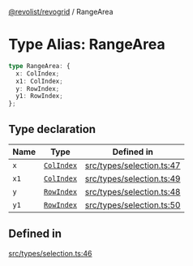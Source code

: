 [@revolist/revogrid](README.md) / RangeArea

# Type Alias: RangeArea

```ts
type RangeArea: {
  x: ColIndex;
  x1: ColIndex;
  y: RowIndex;
  y1: RowIndex;
};
```

## Type declaration

| Name | Type | Defined in |
| ------ | ------ | ------ |
| `x` | [`ColIndex`](TypeAlias.ColIndex.md) | [src/types/selection.ts:47](https://github.com/revolist/revogrid/blob/39cfd614966a26ee6ce63b18984e6b24b2874cc5/src/types/selection.ts#L47) |
| `x1` | [`ColIndex`](TypeAlias.ColIndex.md) | [src/types/selection.ts:49](https://github.com/revolist/revogrid/blob/39cfd614966a26ee6ce63b18984e6b24b2874cc5/src/types/selection.ts#L49) |
| `y` | [`RowIndex`](TypeAlias.RowIndex.md) | [src/types/selection.ts:48](https://github.com/revolist/revogrid/blob/39cfd614966a26ee6ce63b18984e6b24b2874cc5/src/types/selection.ts#L48) |
| `y1` | [`RowIndex`](TypeAlias.RowIndex.md) | [src/types/selection.ts:50](https://github.com/revolist/revogrid/blob/39cfd614966a26ee6ce63b18984e6b24b2874cc5/src/types/selection.ts#L50) |

## Defined in

[src/types/selection.ts:46](https://github.com/revolist/revogrid/blob/39cfd614966a26ee6ce63b18984e6b24b2874cc5/src/types/selection.ts#L46)
